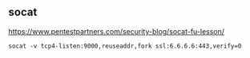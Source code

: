 ## socat

https://www.pentestpartners.com/security-blog/socat-fu-lesson/

`socat -v tcp4-listen:9000,reuseaddr,fork ssl:6.6.6.6:443,verify=0`




